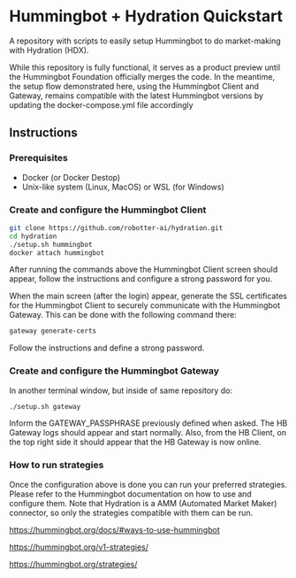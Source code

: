 # Hummingbot + Hydration Quickstart
A repository with scripts to easily setup Hummingbot to do market-making with Hydration (HDX).

While this repository is fully functional, it serves as a product preview until the Hummingbot Foundation officially merges the code. In the meantime, the setup flow demonstrated here, using the Hummingbot Client and Gateway, remains compatible with the latest Hummingbot versions by updating the docker-compose.yml file accordingly

## Instructions

### Prerequisites

- Docker (or Docker Destop)
- Unix-like system (Linux, MacOS) or WSL (for Windows)

### Create and configure the Hummingbot Client

```sh
git clone https://github.com/robotter-ai/hydration.git
cd hydration
./setup.sh hummingbot
docker attach hummingbot
```

After running the commands above the Hummingbot Client screen should appear, follow the instructions and configure a strong password for you.

When the main screen (after the login) appear, generate the SSL certificates for the Hummingbot Client to securely communicate with the Hummingbot Gateway. This can be done with the following command there:

```sh
gateway generate-certs
```

Follow the instructions and define a strong password.

### Create and configure the Hummingbot Gateway

In another terminal window, but inside of same repository do:

```sh
./setup.sh gateway
```

Inform the GATEWAY_PASSPHRASE previously defined when asked.
The HB Gateway logs should appear and start normally.
Also, from the HB Client, on the top right side it should appear that the HB Gateway is now online.

### How to run strategies

Once the configuration above is done you can run your preferred strategies.
Please refer to the Hummingbot documentation on how to use and configure them.
Note that Hydration is a AMM (Automated Market Maker) connector, so only the strategies compatible with them can be run.

https://hummingbot.org/docs/#ways-to-use-hummingbot

https://hummingbot.org/v1-strategies/

https://hummingbot.org/strategies/

